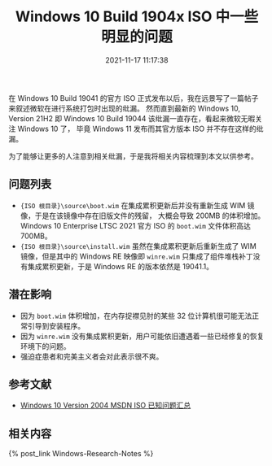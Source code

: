 ﻿---
title: Windows 10 Build 1904x ISO 中一些明显的问题
date: 2021-11-17 11:17:38
categories:
- [技术, Windows, Windows 研究笔记, 开发环境配置]
tags:
- 技术
- Windows
- Windows 研究笔记
- 开发环境配置
---

在 Windows 10 Build 19041 的官方 ISO 正式发布以后，我在远景写了一篇帖子来叙述微软在进行系统打包时出现的纰漏。
然而直到最新的 Windows 10, Version 21H2 即 Windows 10 Build 19044 该纰漏一直存在，看起来微软无暇关注 Windows 10 了，
毕竟 Windows 11 发布而其官方版本 ISO 并不存在这样的纰漏。

为了能够让更多的人注意到相关纰漏，于是我将相关内容梳理到本文以供参考。

## 问题列表

- `{ISO 根目录}\source\boot.wim` 在集成累积更新后并没有重新生成 WIM 镜像，于是在该镜像中存在旧版文件的残留，
  大概会导致 200MB 的体积增加。Windows 10 Enterprise LTSC 2021 官方 ISO 的 `boot.wim` 文件体积高达 700MB。
- `{ISO 根目录}\source\install.wim` 虽然在集成累积更新后重新生成了 WIM 镜像，但是其中的 Windows RE 映像即 `winre.wim`
  只集成了组件堆栈补丁没有集成累积更新，于是 Windows RE 的版本依然是 19041.1。

## 潜在影响

- 因为 `boot.wim` 体积增加，在内存捉襟见肘的某些 32 位计算机很可能无法正常引导到安装程序。
- 因为 `winre.wim` 没有集成累积更新，用户可能依旧遭遇着一些已经修复的恢复环境下的问题。
- 强迫症患者和完美主义者会对此表示很不爽。

## 参考文献

- [Windows 10 Version 2004 MSDN ISO 已知问题汇总](https://bbs.pcbeta.com/viewthread-1858942-1-1.html)

## 相关内容

{% post_link Windows-Research-Notes %}
